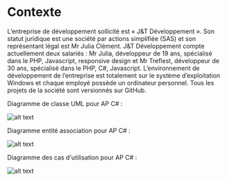 # Contexte

L’entreprise de développement sollicité est « J&T Développement ». Son statut juridique est une société par actions simplifiée (SAS) et son représentant légal est Mr Julia Clément. J&T Développement compte actuellement deux salariés : Mr Julia, développeur de 19 ans, spécialisé dans le PHP, Javascript, responsive design et Mr Treflest, développeur de 30 ans, spécialisé dans le PHP, C#, Javascript. L’environnement de développement de l’entreprise est totalement sur le système d’exploitation Windows et chaque employé possède un ordinateur personnel. Tous les projets de la société sont versionnés sur GitHub.


Diagramme de classe UML pour AP C# :

![alt text](https://github.com/Clement-Julia/AP-application/blob/main/DocumentationIMG/Diagramme-classe-UML-AP-CSharp.jpg)

Diagramme entité association pour AP C# :

![alt text](https://github.com/Clement-Julia/AP-application/blob/main/DocumentationIMG/diagramme-entite-association-CSharp.jpg)

Diagramme des cas d'utilisation pour AP C# :

![alt text](https://github.com/Clement-Julia/AP-application/blob/main/DocumentationIMG/diagramme-cas-utilisation.png)